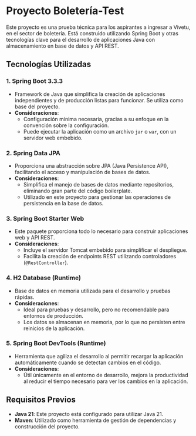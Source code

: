 # Proyecto Boletería-Test

Este proyecto es una prueba técnica para los aspirantes a ingresar a Vivetu, en el sector de boletería. Está construido utilizando Spring Boot y otras tecnologías clave para el desarrollo de aplicaciones Java con almacenamiento en base de datos y API REST.

## Tecnologías Utilizadas

### 1. **Spring Boot 3.3.3**
   - Framework de Java que simplifica la creación de aplicaciones independientes y de producción listas para funcionar. Se utiliza como base del proyecto.
   - **Consideraciones**:
     - Configuración mínima necesaria, gracias a su enfoque en la convención sobre la configuración.
     - Puede ejecutar la aplicación como un archivo `jar` o `war`, con un servidor web embebido.

### 2. **Spring Data JPA**
   - Proporciona una abstracción sobre JPA (Java Persistence API), facilitando el acceso y manipulación de bases de datos.
   - **Consideraciones**:
     - Simplifica el manejo de bases de datos mediante repositorios, eliminando gran parte del código boilerplate.
     - Utilizado en este proyecto para gestionar las operaciones de persistencia en la base de datos.

### 3. **Spring Boot Starter Web**
   - Este paquete proporciona todo lo necesario para construir aplicaciones web y API REST.
   - **Consideraciones**:
     - Incluye el servidor Tomcat embebido para simplificar el despliegue.
     - Facilita la creación de endpoints REST utilizando controladores (`@RestController`).

### 4. **H2 Database (Runtime)**
   - Base de datos en memoria utilizada para el desarrollo y pruebas rápidas.
   - **Consideraciones**:
     - Ideal para pruebas y desarrollo, pero no recomendable para entornos de producción.
     - Los datos se almacenan en memoria, por lo que no persisten entre reinicios de la aplicación.

### 5. **Spring Boot DevTools (Runtime)**
   - Herramienta que agiliza el desarrollo al permitir recargar la aplicación automáticamente cuando se detectan cambios en el código.
   - **Consideraciones**:
     - Útil únicamente en el entorno de desarrollo, mejora la productividad al reducir el tiempo necesario para ver los cambios en la aplicación.

## Requisitos Previos

- **Java 21**: Este proyecto está configurado para utilizar Java 21.
- **Maven**: Utilizado como herramienta de gestión de dependencias y construcción del proyecto.
